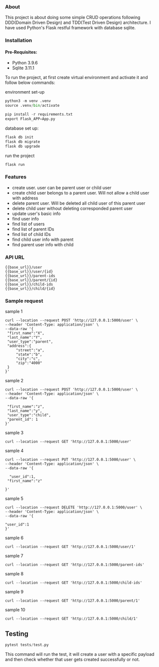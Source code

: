 ### About
This project is about doing some simple CRUD operations following DDD(Domain Driven Design) and TDD(Test Driven Design) architecture.
I have used Python's Flask restful framework with database sqlite.

### Installation

#### Pre-Requisites:
- Python 3.9.6
- Sqlite 3.11.1

To run the project, at first create virtual environment and activate it and follow below commands:

environment set-up
```python
python3 -m venv .venv
source .venv/bin/activate

pip install -r requirements.txt
export Flask_APP=App.py
```
database set up:
```python
flask db init
flask db migrate
flask db upgrade
```
run the project
```python
flask run
```

### Features
- create user. user can be parent user or child user
- create child user belongs to a parent user. Will not allow a child user with address
- delete parent user. Will be deleted all child user of this parent user
- delete child user without deleting corresponded parent user
- update user's basic info
- find user info
- find list of users
- find list of parent IDs
- find list of child IDs
- find child user info with parent 
- find parent user info with child

### API URL
``` 
{{base_url}}/user 
{{base_url}}/user/{id} 
{{base_url}}/parent-ids
{{base_url}}/parent/{id}
{{base_url}}/child-ids
{{base_url}}/child/{id}
```
### Sample request
sample 1
```
curl --location --request POST 'http://127.0.0.1:5000/user' \
--header 'Content-Type: application/json' \
--data-raw '{
 "first_name":"X",
 "last_name":"Y",
 "user_type":"parent",
 "address":{
     "street":"a",
     "state":"b",
     "city":"c",
     "zip":"4000"
 }
}'
```
sample 2
```
curl --location --request POST 'http://127.0.0.1:5000/user' \
--header 'Content-Type: application/json' \
--data-raw '{

 "first_name":"z",
 "last_name":"y",
 "user_type":"child",
 "parent_id": 1
}'
```
sample 3
```
curl --location --request GET 'http://127.0.0.1:5000/user'
```
sample 4
```
curl --location --request PUT 'http://127.0.0.1:5000/user' \
--header 'Content-Type: application/json' \
--data-raw '{
  
  "user_id":1,
 "first_name":"z"

}'
```
sample 5
```
curl --location --request DELETE 'http://127.0.0.1:5000/user' \
--header 'Content-Type: application/json' \
--data-raw '{

"user_id":1
}'
```
sample 6
```
curl --location --request GET 'http://127.0.0.1:5000/user/1'
```
sample 7
```
curl --location --request GET 'http://127.0.0.1:5000/parent-ids'
```
sample 8
```
curl --location --request GET 'http://127.0.0.1:5000/child-ids'
```
sample 9
```
curl --location --request GET 'http://127.0.0.1:5000/parent/1'
```
sample 10
```
curl --location --request GET 'http://127.0.0.1:5000/child/1'
```
## Testing

``` python
pytest tests/test.py
```
This command will run the test, it will create a user with a specific payload and then check whether that user gets created successfully or not.



